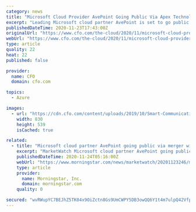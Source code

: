 ```yaml
---
category: news
title: "Microsoft Cloud Provider AvePoint Going Public Via Apex Technology SPAC"
excerpt: "Leading Microsoft cloud partner AvePoint is set to go public with a SPAC deal announced Monday. AvePoint will go public via Apex Technology Acquisition. The deal values the company at $2 billion. AvePoint co-founder and CEO Dr."
publishedDateTime: 2020-11-23T17:43:00Z
originalUrl: "https://www.cfo.com/the-cloud/2020/11/microsoft-cloud-provider-avepoint-going-public-via-apex-technology-spac/"
webUrl: "https://www.cfo.com/the-cloud/2020/11/microsoft-cloud-provider-avepoint-going-public-via-apex-technology-spac/"
type: article
quality: 22
heat: 22
published: false

provider:
  name: CFO
  domain: cfo.com

topics:
  - Azure

images:
  - url: "https://cdn.cfo.com/content/uploads/2019/10/Smart-Communications-Acquires-Intelledox.2115.jpg"
    width: 830
    height: 539
    isCached: true

related:
  - title: "Microsoft cloud partner AvePoint going public via merger with blank-check company Apex Technology"
    excerpt: "MarketWatch Microsoft cloud partner AvePoint going public via merger with blank-check company Apex Technology . . Nov 23, 2020 2:57 PM UTC"
    publishedDateTime: 2020-11-24T05:16:00Z
    webUrl: "https://www.morningstar.com/news/marketwatch/20201123246/microsoft-cloud-partner-avepoint-going-public-via-merger-with-blank-check-company-apex-technology"
    type: article
    provider:
      name: Morningstar, Inc.
      domain: morningstar.com
    quality: 0

secured: "wvRWupYC7BEJhZ5TK04x9OiZctn8Gs9UmCWPY5DB3owQQ6Y1t4m7ulpQ42VfpyinA8qdlJLluii/XLieT1/2S6oR0+LdHnItL/k6LHMR53Q4P9rYbhSYmSDHfQIV2/AzZ7rS5oxeNu8suVG6mcG6d8KwCTPhEqYQKvruM0Aayz59RhUBcCTtKM4F9XG0LlFvtUEqK5PQKDgE6/dghi7tdjSgwI0rDxqXWqNPoAVRu2cPi+c0WtRgYKw/sWroKaUL+4EnHRtXzsTntjoaZafCKoqxblZqnSjt8zyzPdmkbd1em6OTXmgRTTIjZq3g50AZt9JgIHEnmWf5fSqqWUWb0MJpGbzt9KePVU90lqBNAco=;nKpj7g7Mp0qjMqWXOvU2zg=="
---
```


